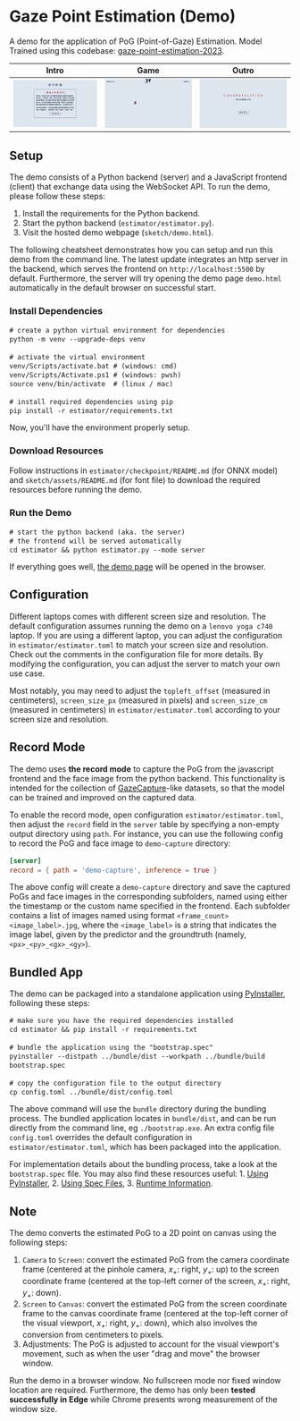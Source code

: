 # Gaze Point Estimation (Demo)

A demo for the application of PoG (Point-of-Gaze) Estimation. Model Trained using this codebase: [gaze-point-estimation-2023](https://gitee.com/elorfiniel/gaze-point-estimation-2023).

| Intro | Game | Outro |
| -------------- | -------------- | -------------- |
| ![intro](gallery/intro.png) | ![game](gallery/game.png) | ![outro](gallery/outro.png) |

## Setup

The demo consists of a Python backend (server) and a JavaScript frontend (client) that exchange data using the WebSocket API. To run the demo, please follow these steps:

1. Install the requirements for the Python backend.
2. Start the python backend (`estimator/estimator.py`).
3. Visit the hosted demo webpage (`sketch/demo.html`).

The following cheatsheet demonstrates how you can setup and run this demo from the command line. The latest update integrates an http server in the backend, which serves the frontend on `http://localhost:5500` by default. Furthermore, the server will try opening the demo page `demo.html` automatically in the default browser on successful start.

### Install Dependencies

```shell
# create a python virtual environment for dependencies
python -m venv --upgrade-deps venv

# activate the virtual environment
venv/Scripts/activate.bat # (windows: cmd)
venv/Scripts/Activate.ps1 # (windows: pwsh)
source venv/bin/activate  # (linux / mac)

# install required dependencies using pip
pip install -r estimator/requirements.txt
```

Now, you'll have the environment properly setup.

### Download Resources

Follow instructions in `estimator/checkpoint/README.md` (for ONNX model) and `sketch/assets/README.md` (for font file) to download the required resources before running the demo.

### Run the Demo

```shell
# start the python backend (aka. the server)
# the frontend will be served automatically
cd estimator && python estimator.py --mode server
```

If everything goes well, [the demo page](http://localhost:5500/demo.html) will be opened in the browser.

## Configuration

Different laptops comes with different screen size and resolution. The default configuration assumes running the demo on a `lenovo yoga c740` laptop. If you are using a different laptop, you can adjust the configuration in `estimator/estimator.toml` to match your screen size and resolution. Check out the comments in the configuration file for more details. By modifying the configuration, you can adjust the server to match your own use case.

Most notably, you may need to adjust the `topleft_offset` (measured in centimeters), `screen_size_px` (measured in pixels) and `screen_size_cm` (measured in centimeters) in `estimator/estimator.toml` according to your screen size and resolution.

## Record Mode

The demo uses **the record mode** to capture the PoG from the javascript frontend and the face image from the python backend. This functionality is intended for the collection of [GazeCapture](https://gazecapture.csail.mit.edu/)-like datasets, so that the model can be trained and improved on the captured data.

To enable the record mode, open configuration `estimator/estimator.toml`, then adjust the `record` field in the `server` table by specifying a non-empty output directory using `path`. For instance, you can use the following config to record the PoG and face image to `demo-capture` directory:

```toml
[server]
record = { path = 'demo-capture', inference = true }
```

The above config will create a `demo-capture` directory and save the captured PoGs and face images in the corresponding subfolders, named using either the timestamp or the custom name specified in the frontend. Each subfolder contains a list of images named using format `<frame_count> <image_label>.jpg`, where the `<image_label>` is a string that indicates the image label, given by the predictor and the groundtruth (namely, `<px>_<py>_<gx>_<gy>`).

## Bundled App

The demo can be packaged into a standalone application using [PyInstaller](https://www.pyinstaller.org), following these steps:

```shell
# make sure you have the required dependencies installed
cd estimator && pip install -r requirements.txt

# bundle the application using the "bootstrap.spec"
pyinstaller --distpath ../bundle/dist --workpath ../bundle/build bootstrap.spec

# copy the configuration file to the output directory
cp config.toml ../bundle/dist/config.toml
```

The above command will use the `bundle` directory during the bundling process. The bundled application locates in `bundle/dist`, and can be run directly from the command line, eg `./bootstrap.exe`. An extra config file `config.toml` overrides the default configuration in `estimator/estimator.toml`, which has been packaged into the application.

For implementation details about the bundling process, take a look at the `bootstrap.spec` file. You may also find these resources useful: 1. [Using PyInstaller](https://pyinstaller.org/en/stable/usage.html), 2. [Using Spec Files](https://pyinstaller.org/en/stable/spec-files.html), 3. [Runtime Information](https://pyinstaller.org/en/stable/runtime-information.html).

## Note

The demo converts the estimated PoG to a 2D point on canvas using the following steps:

1. `Camera` to `Screen`: convert the estimated PoG from the camera coordinate frame (centered at the pinhole camera, $x_+$: right, $y_+$: up) to the screen coordinate frame (centered at the top-left corner of the screen, $x_+$: right, $y_+$: down).
2. `Screen` to `Canvas`: convert the estimated PoG from the screen coordinate frame to the canvas coordinate frame (centered at the top-left corner of the visual viewport, $x_+$: right, $y_+$: down), which also involves the conversion from centimeters to pixels.
3. Adjustments: The PoG is adjusted to account for the visual viewport's movement, such as when the user "drag and move" the browser window.

Run the demo in a browser window. No fullscreen mode nor fixed window location are required. Furthermore, the demo has only been **tested successfully in Edge** while Chrome presents wrong measurement of the window size.
